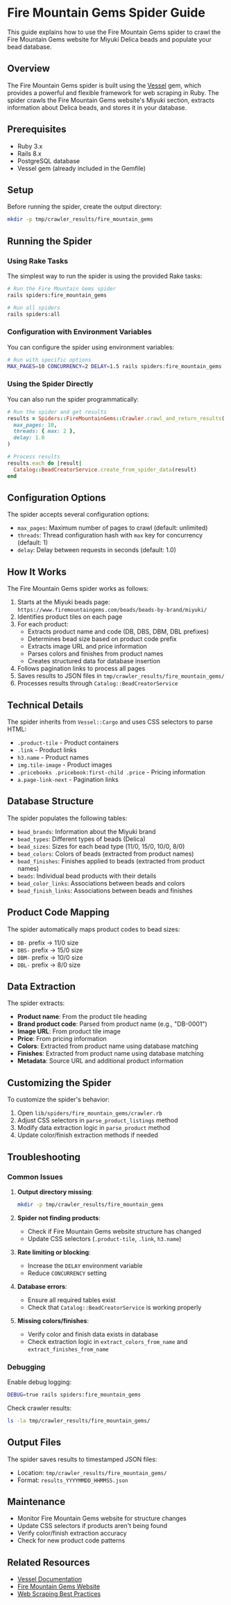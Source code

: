 # Fire Mountain Gems Spider Guide

This guide explains how to use the Fire Mountain Gems spider to crawl the Fire Mountain Gems website for Miyuki Delica beads and populate your bead database.

## Overview

The Fire Mountain Gems spider is built using the [Vessel](https://github.com/rubycdp/vessel) gem, which provides a powerful and flexible framework for web scraping in Ruby. The spider crawls the Fire Mountain Gems website's Miyuki section, extracts information about Delica beads, and stores it in your database.

## Prerequisites

- Ruby 3.x
- Rails 8.x
- PostgreSQL database
- Vessel gem (already included in the Gemfile)

## Setup

Before running the spider, create the output directory:

```bash
mkdir -p tmp/crawler_results/fire_mountain_gems
```

## Running the Spider

### Using Rake Tasks

The simplest way to run the spider is using the provided Rake tasks:

```bash
# Run the Fire Mountain Gems spider
rails spiders:fire_mountain_gems

# Run all spiders
rails spiders:all
```

### Configuration with Environment Variables

You can configure the spider using environment variables:

```bash
# Run with specific options
MAX_PAGES=10 CONCURRENCY=2 DELAY=1.5 rails spiders:fire_mountain_gems
```

### Using the Spider Directly

You can also run the spider programmatically:

```ruby
# Run the spider and get results
results = Spiders::FireMountainGems::Crawler.crawl_and_return_results(
  max_pages: 10,
  threads: { max: 2 },
  delay: 1.0
)

# Process results
results.each do |result|
  Catalog::BeadCreatorService.create_from_spider_data(result)
end
```

## Configuration Options

The spider accepts several configuration options:

- `max_pages`: Maximum number of pages to crawl (default: unlimited)
- `threads`: Thread configuration hash with `max` key for concurrency (default: 1)
- `delay`: Delay between requests in seconds (default: 1.0)

## How It Works

The Fire Mountain Gems spider works as follows:

1. Starts at the Miyuki beads page: `https://www.firemountaingems.com/beads/beads-by-brand/miyuki/`
2. Identifies product tiles on each page
3. For each product:
   - Extracts product name and code (DB, DBS, DBM, DBL prefixes)
   - Determines bead size based on product code prefix
   - Extracts image URL and price information
   - Parses colors and finishes from product names
   - Creates structured data for database insertion
4. Follows pagination links to process all pages
5. Saves results to JSON files in `tmp/crawler_results/fire_mountain_gems/`
6. Processes results through `Catalog::BeadCreatorService`

## Technical Details

The spider inherits from `Vessel::Cargo` and uses CSS selectors to parse HTML:

- `.product-tile` - Product containers
- `.link` - Product links
- `h3.name` - Product names
- `img.tile-image` - Product images
- `.pricebooks .pricebook:first-child .price` - Pricing information
- `a.page-link-next` - Pagination links

## Database Structure

The spider populates the following tables:

- `bead_brands`: Information about the Miyuki brand
- `bead_types`: Different types of beads (Delica)
- `bead_sizes`: Sizes for each bead type (11/0, 15/0, 10/0, 8/0)
- `bead_colors`: Colors of beads (extracted from product names)
- `bead_finishes`: Finishes applied to beads (extracted from product names)
- `beads`: Individual bead products with their details
- `bead_color_links`: Associations between beads and colors
- `bead_finish_links`: Associations between beads and finishes

## Product Code Mapping

The spider automatically maps product codes to bead sizes:

- `DB-` prefix → 11/0 size
- `DBS-` prefix → 15/0 size  
- `DBM-` prefix → 10/0 size
- `DBL-` prefix → 8/0 size

## Data Extraction

The spider extracts:

- **Product name**: From the product tile heading
- **Brand product code**: Parsed from product name (e.g., "DB-0001")
- **Image URL**: From product tile image
- **Price**: From pricing information
- **Colors**: Extracted from product name using database matching
- **Finishes**: Extracted from product name using database matching
- **Metadata**: Source URL and additional product information

## Customizing the Spider

To customize the spider's behavior:

1. Open `lib/spiders/fire_mountain_gems/crawler.rb`
2. Adjust CSS selectors in `parse_product_listings` method
3. Modify data extraction logic in `parse_product` method
4. Update color/finish extraction methods if needed

## Troubleshooting

### Common Issues

1. **Output directory missing**:
   ```bash
   mkdir -p tmp/crawler_results/fire_mountain_gems
   ```

2. **Spider not finding products**:
   - Check if Fire Mountain Gems website structure has changed
   - Update CSS selectors (`.product-tile`, `.link`, `h3.name`)

3. **Rate limiting or blocking**:
   - Increase the `DELAY` environment variable
   - Reduce `CONCURRENCY` setting

4. **Database errors**:
   - Ensure all required tables exist
   - Check that `Catalog::BeadCreatorService` is working properly

5. **Missing colors/finishes**:
   - Verify color and finish data exists in database
   - Check extraction logic in `extract_colors_from_name` and `extract_finishes_from_name`

### Debugging

Enable debug logging:

```bash
DEBUG=true rails spiders:fire_mountain_gems
```

Check crawler results:

```bash
ls -la tmp/crawler_results/fire_mountain_gems/
```

## Output Files

The spider saves results to timestamped JSON files:
- Location: `tmp/crawler_results/fire_mountain_gems/`
- Format: `results_YYYYMMDD_HHMMSS.json`

## Maintenance

- Monitor Fire Mountain Gems website for structure changes
- Update CSS selectors if products aren't being found
- Verify color/finish extraction accuracy
- Check for new product code patterns

## Related Resources

- [Vessel Documentation](https://github.com/rubycdp/vessel)
- [Fire Mountain Gems Website](https://www.firemountaingems.com/)
- [Web Scraping Best Practices](https://www.scrapehero.com/how-to-prevent-getting-blacklisted-while-scraping/)